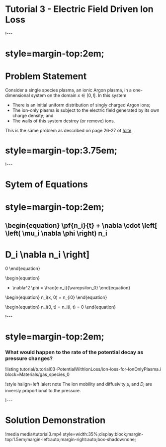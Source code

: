 # Tutorial 3 - Electric Field Driven Ion Loss

!---

# style=margin-top:2em;

# Problem Statement

Consider a single species plasma, an ionic Argon plasma, in a one-dimensional system on the domain $x\in[0, l]$. In this system

- There is an initial uniform distribution of singly charged Argon ions;
- The ion-only plasma is subject to the electric field generated by its own charge density; and
- The walls of this system destroy (or remove) ions.

This is the same problem as described on page 26-27 of [!cite](lieberman1994principles).

# style=margin-top:3.75em;


!---

# Sytem of Equations

# style=margin-top:2em;

\begin{equation}
  \pf{n_i}{t} +
  \nabla \cdot
  \left[
  \left(
    \mu_i
    \nabla
    \phi
  \right)
  n_i
  -
  D_i
  \nabla
  n_i
  \right]
  =
  0
\end{equation}


\begin{equation}
  - \nabla^2
  \phi
  =
  \frac{e n_i}{\varepsilon_0}
\end{equation}

\begin{equation}
  n_i(x, 0) = n_{i0}
\end{equation}

\begin{equation}
  n_i(0, t) =
  n_i(l, t) =
  0
\end{equation}

!---

# style=margin-top:2em;

### What would happen to the rate of the potential decay as pressure changes?

!listing tutorial/tutorial03-PotentialWithIonLoss/ion-loss-for-IonOnlyPlasma.i block=Materials/gas_species_0

!style halign=left
!alert note
The ion mobility and diffusivity $\mu_i$ and $D_i$ are inversly proportional to the pressure.

!---

# Solution Demonstration

!media media/tutorial3.mp4
       style=width:35%;display:block;margin-top:1.5em;margin-left:auto;margin-right:auto;box-shadow:none;
